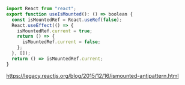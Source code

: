 ```jsx
import React from "react";
export function useIsMounted(): () => boolean {
  const isMountedRef = React.useRef(false);
  React.useEffect(() => {
    isMountedRef.current = true;
    return () => {
      isMountedRef.current = false;
    };
  }, []);
  return () => isMountedRef.current;
}
```

https://legacy.reactjs.org/blog/2015/12/16/ismounted-antipattern.html
